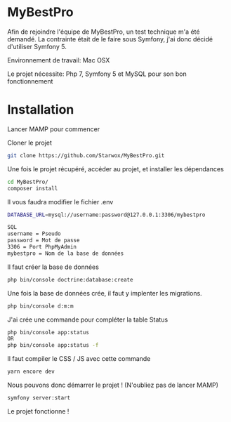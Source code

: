 # MyBestPro

Afin de rejoindre l'équipe de MyBestPro, un test technique m'a été demandé.
La contrainte était de le faire sous Symfony, j'ai donc décidé d'utiliser Symfony 5.

Environnement de travail: Mac OSX

Le projet nécessite: Php 7, Symfony 5 et MySQL pour son bon fonctionnement

# Installation

Lancer MAMP pour commencer

Cloner le projet

```bash
git clone https://github.com/Starwox/MyBestPro.git
```

Une fois le projet récupéré, accéder au projet, et installer les dépendances

```bash
cd MyBestPro/
composer install
```

Il vous faudra modifier le fichier .env

```bash
DATABASE_URL=mysql://username:password@127.0.0.1:3306/mybestpro

SQL
username = Pseudo
password = Mot de passe
3306 = Port PhpMyAdmin
mybestpro = Nom de la base de données
```

Il faut créer la base de données
```bash
php bin/console doctrine:database:create
```

Une fois la base de données crée, il faut y implenter les migrations.
```bash
php bin/console d:m:m
```

J'ai crée une commande pour compléter la table Status
```bash
php bin/console app:status
OR
php bin/console app:status -f
```

Il faut compiler le CSS / JS avec cette commande
```bash
yarn encore dev
```

Nous pouvons donc démarrer le projet ! (N'oubliez pas de lancer MAMP)

```bash
symfony server:start
```

Le projet fonctionne !
